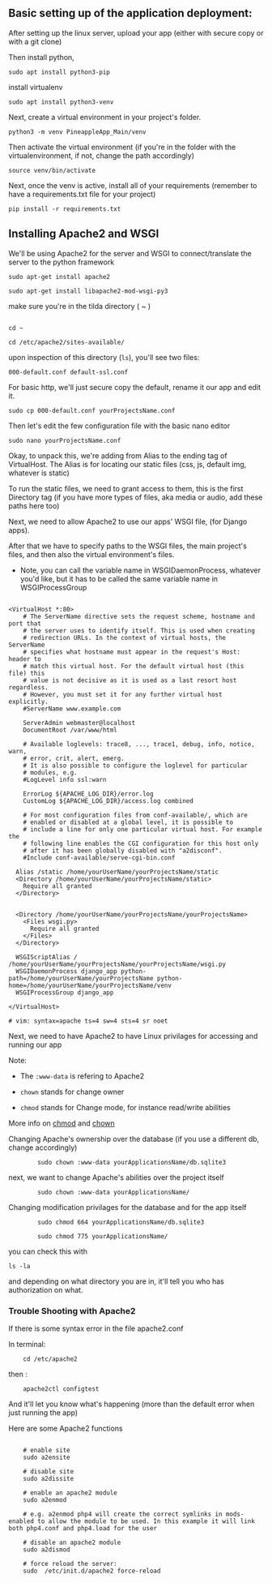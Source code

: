 ## Basic setting up of the application deployment:
After setting up the linux server, upload your app (either with secure copy or with a git clone)

Then install python, 


```
sudo apt install python3-pip

```
install virtualenv

```
sudo apt install python3-venv

```

Next, create a virtual environment in your project's folder.


```
python3 -m venv PineappleApp_Main/venv

```

Then activate the virtual environment 
(if you're in the folder with the virtualenvironment, 
if not, change the path accordingly)
```
source venv/bin/activate
```

Next, once the venv is active, install all of your requirements (remember to have a requirements.txt file for your project)

```
pip install -r requirements.txt
```

## Installing Apache2 and WSGI
We'll be using Apache2 for the server and WSGI to connect/translate the server to the python framework 

```
sudo apt-get install apache2 
```

```
sudo apt-get install libapache2-mod-wsgi-py3
```

make sure you're in the tilda directory ( ~ )


```

cd ~

cd /etc/apache2/sites-available/

```

upon inspection of this directory (`ls`), you'll see two files:

```
000-default.conf default-ssl.conf 
```

For basic http, we'll just secure copy the default, rename it our app and edit it.

```
sudo cp 000-default.conf yourProjectsName.conf

```



Then let's edit the few configuration file with the basic nano editor

```
sudo nano yourProjectsName.conf
```

Okay, to unpack this, we're adding from Alias to the ending tag of VirtualHost. 
The Alias is for locating our static files (css, js, default img, whatever is static)

To run the static files, we need to grant access to them, this is the first Directory tag (if you have more types of files, aka media or audio, add these paths here too)

Next, we need to allow Apache2 to use our apps' WSGI file, (for Django apps). 

After that we have to specify paths to the WSGI files, the main project's files, and then also the virtual environment's files. 

* Note, you can call the variable name in WSGIDaemonProcess, whatever you'd like, but it has to be called the same variable name in WSGIProcessGroup


```

<VirtualHost *:80>
    # The ServerName directive sets the request scheme, hostname and port that
    # the server uses to identify itself. This is used when creating
    # redirection URLs. In the context of virtual hosts, the ServerName
    # specifies what hostname must appear in the request's Host: header to
    # match this virtual host. For the default virtual host (this file) this
    # value is not decisive as it is used as a last resort host regardless.
    # However, you must set it for any further virtual host explicitly.
    #ServerName www.example.com

    ServerAdmin webmaster@localhost
    DocumentRoot /var/www/html

    # Available loglevels: trace8, ..., trace1, debug, info, notice, warn,
    # error, crit, alert, emerg.
    # It is also possible to configure the loglevel for particular
    # modules, e.g.
    #LogLevel info ssl:warn

    ErrorLog ${APACHE_LOG_DIR}/error.log
    CustomLog ${APACHE_LOG_DIR}/access.log combined

    # For most configuration files from conf-available/, which are
    # enabled or disabled at a global level, it is possible to
    # include a line for only one particular virtual host. For example the
    # following line enables the CGI configuration for this host only
    # after it has been globally disabled with "a2disconf".
    #Include conf-available/serve-cgi-bin.conf

  Alias /static /home/yourUserName/yourProjectsName/static
  <Directory /home/yourUserName/yourProjectsName/static>
    Require all granted
  </Directory>


  <Directory /home/yourUserName/yourProjectsName/yourProjectsName>
    <Files wsgi.py>
      Require all granted
    </Files>
  </Directory>

  WSGIScriptAlias / /home/yourUserName/yourProjectsName/yourProjectsName/wsgi.py
  WSGIDaemonProcess django_app python-path=/home/yourUserName/yourProjectsName python-home=/home/yourUserName/yourProjectsName/venv
  WSGIProcessGroup django_app

</VirtualHost>

# vim: syntax=apache ts=4 sw=4 sts=4 sr noet
```

Next, we need to have Apache2 to have Linux privilages for accessing and running our app

Note:
* The ```:www-data``` is refering to Apache2

* ```chown``` stands for change owner
* ```chmod``` stands for Change mode, for instance read/write abilities

More info on [chmod](https://www.computerhope.com/unix/uchmod.htm) and [chown](https://www.computerhope.com/unix/uchown.htm)




Changing Apache's ownership over the database (if you use a different db, change accordingly)

```
		sudo chown :www-data yourApplicationsName/db.sqlite3
```

next, we want to change Apache's abilities over the project itself

```
		sudo chown :www-data yourApplicationsName/
```

Changing modification privilages for the database and for the app itself

```
		sudo chmod 664 yourApplicationsName/db.sqlite3
```

```
		sudo chmod 775 yourApplicationsName/
```





you can check this with

```
ls -la
```
and depending on what directory you are in, it'll tell you who has authorization on what. 


### Trouble Shooting with Apache2


If there is some syntax error in the file apache2.conf

In terminal:
```
    cd /etc/apache2
```
then :
```
    apache2ctl configtest
```
And it'll let you know what's happening (more than the default error when just running the app)




Here are some Apache2 functions

```

    # enable site
    sudo a2ensite
     
    # disable site
    sudo a2dissite
     
    # enable an apache2 module
    sudo a2enmod
     
    # e.g. a2enmod php4 will create the correct symlinks in mods-enabled to allow the module to be used. In this example it will link both php4.conf and php4.load for the user
     
    # disable an apache2 module
    sudo a2dismod
     
    # force reload the server:
    sudo  /etc/init.d/apache2 force-reload
    
```
